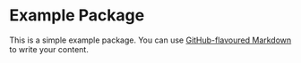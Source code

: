 # Example Package

This is a simple example package. You can use 
[GitHub-flavoured Markdown](https://guides.github.com/features/mastering-markdown/) 
to write your content.